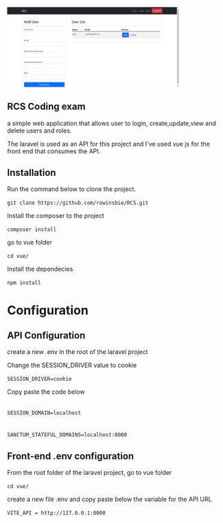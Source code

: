 <img src="documentation/img.png" width="400">


## RCS Coding exam

a simple web application that allows user to login, create,update,view and delete users and roles.

The laravel is used as an API for this project and I've used vue js for the front end that consumes the API.

## Installation
<p> Run the command below to clone the project.</p>
 <code>git clone https://github.com/rowinsbie/RCS.git</code>
<p>Install the composer to the project</p> 
<code>composer install</code>
<p>go to vue folder</p>
<code>cd vue/</code>
<p>Install the dependecies</p>
<code>npm install</code>

# Configuration
## API Configuration
<p>create a new .env in the root of the laravel project
</p>
<p>Change the SESSION_DRIVER value to cookie</p>
<code>SESSION_DRIVER=cookie</code>
<p>Copy paste the code below</p>
<code>
SESSION_DOMAIN=localhost
</code><br />
<code>
SANCTUM_STATEFUL_DOMAINS=localhost:8000
</code>

## Front-end .env configuration
<p>From the root folder of the laravel project, go to vue folder</p>
<code>cd vue/</code>
<p>create a new file .env and copy paste below the variable for the API URL</p>
<code>VITE_API = http://127.0.0.1:8000</code>